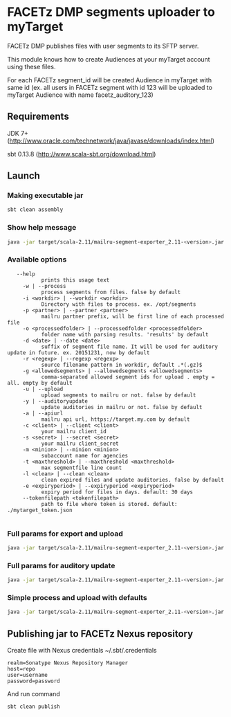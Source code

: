 # FACETz DMP segments uploader to myTarget
FACETz DMP publishes files with user segments to its SFTP server. 

This module knows how to create Audiences at your myTarget account using these files.

For each FACETz segment_id will be created Audience in myTarget with same id (ex. all users in FACETz segment with id 123 will be uploaded to myTarget Audience with name facetz_auditory_123)

## Requirements
JDK 7+ (http://www.oracle.com/technetwork/java/javase/downloads/index.html)

sbt 0.13.8 (http://www.scala-sbt.org/download.html)

## Launch

### Making executable jar
```bash
sbt clean assembly
```

### Show help message
```bash
java -jar target/scala-2.11/mailru-segment-exporter_2.11-<version>.jar --help
```

### Available options
```
   --help
           prints this usage text
     -w | --process
           process segments from files. false by default
     -i <workdir> | --workdir <workdir>
           Directory with files to process. ex. /opt/segments
     -p <partner> | --partner <partner>
           mailru partner prefix, will be first line of each processed file
     -o <processedfolder> | --processedfolder <processedfolder>
           folder name with parsing results. 'results' by default
     -d <date> | --date <date>
           suffix of segment file name. It will be used for auditory update in future. ex. 20151231, now by default
     -r <regexp> | --regexp <regexp>
           source filename pattern in workdir, default .*(.gz)$
     -g <allowedsegments> | --allowedsegments <allowedsegments>
           comma-separated allowed segment ids for upload . empty = all. empty by default
     -u | --upload
           upload segments to mailru or not. false by default
     -y | --auditoryupdate
           update auditories in mailru or not. false by default
     -a | --apiurl
           mailru api url, https://target.my.com by default
     -c <client> | --client <client>
           your mailru client_id
     -s <secret> | --secret <secret>
           your mailru client_secret
     -m <minion> | --minion <minion>
           subaccount name for agencies
     -t <maxthreshold> | --maxthreshold <maxthreshold>
           max segmentfile line count
     -l <clean> | --clean <clean>
           clean expired files and update auditories. false by default
     -e <expiryperiod> | --expiryperiod <expiryperiod>
           expiry period for files in days. default: 30 days
     --tokenfilepath <tokenfilepath>
           path to file where token is stored. default: ./mytarget_token.json
           

```

### Full params for export and upload
```bash
java -jar target/scala-2.11/mailru-segment-exporter_2.11-<version>.jar --process --workdir /tmp/gz --processedfolder export-results --date 20150330 --regexp ".*(.gz)$" --partner pr --upload --client someclient --secret somesecret
```

### Full params for auditory update
```bash
java -jar target/scala-2.11/mailru-segment-exporter_2.11-<version>.jar --auditoryupdate --client someclient --secret somesecret --minion 6minion048@agency_client
```


### Simple process and upload with defaults
```bash
java -jar target/scala-2.11/mailru-segment-exporter_2.11-<version>.jar -w -i /tmp/gz -p dl -u -c someclient -s somesecret
```

## Publishing jar to FACETz Nexus repository
Create file with Nexus credentials ~/.sbt/.credentials

```
realm=Sonatype Nexus Repository Manager
host=repo
user=username
password=password
```

And run command

```bash
sbt clean publish
```